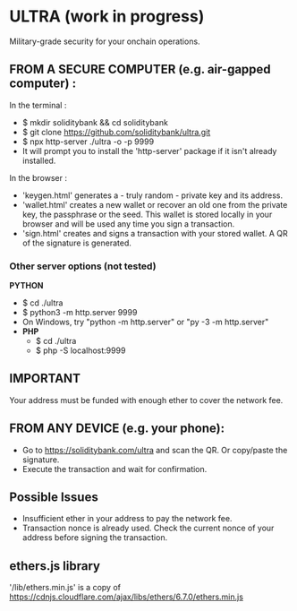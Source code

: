 # ULTRA (work in progress)
Military-grade security for your onchain operations.

## FROM A SECURE COMPUTER (e.g. air-gapped computer) :
In the terminal :
  - $ mkdir soliditybank && cd soliditybank
  - $ git clone https://github.com/soliditybank/ultra.git
  - $ npx http-server ./ultra -o -p 9999
  - It will prompt you to install the 'http-server' package if it isn't already installed.

In the browser :
  - 'keygen.html' generates a - truly random - private key and its address.
  - 'wallet.html' creates a new wallet or recover an old one from the private key, the passphrase or the seed. This wallet is stored locally in your browser and will be used any time you sign a transaction.
  - 'sign.html' creates and signs a transaction with your stored wallet. A QR of the signature is generated.

### Other server options (not tested)

**PYTHON**
- $ cd ./ultra
- $ python3 -m http.server 9999
- On Windows, try "python -m http.server" or "py -3 -m http.server"
- 
  **PHP**
  -  $ cd ./ultra
  -  $ php -S localhost:9999

## IMPORTANT
Your address must be funded with enough ether to cover the network fee.

## FROM ANY DEVICE (e.g. your phone):
- Go to https://soliditybank.com/ultra and scan the QR. Or copy/paste the signature.
- Execute the transaction and wait for confirmation.

## Possible Issues
- Insufficient ether in your address to pay the network fee.
- Transaction nonce is already used. Check the current nonce of your address before signing the transaction.

## ethers.js library
'/lib/ethers.min.js' is a copy of https://cdnjs.cloudflare.com/ajax/libs/ethers/6.7.0/ethers.min.js
